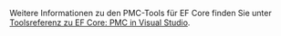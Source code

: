 Weitere Informationen zu den PMC-Tools für EF Core finden Sie unter [Toolsreferenz zu EF Core: PMC in Visual Studio](/ef/core/miscellaneous/cli/powershell).